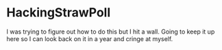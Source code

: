 # HackingStrawPoll

I was trying to figure out how to do this but I hit a wall. Going to keep it up here so I can look back on it in a year and cringe at myself.

